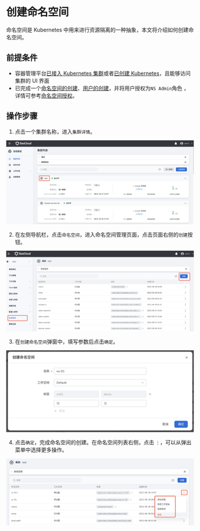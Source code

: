 # 创建命名空间

命名空间是 Kubernetes 中用来进行资源隔离的一种抽象，本文将介绍如何创建命名空间。

## 前提条件

- 容器管理平台[已接入 Kubernetes 集群](../Clusters/JoinACluster.md)或者[已创建 Kubernetes](../Clusters/CreateCluster.md)，且能够访问集群的 UI 界面
- 已完成一个[命名空间的创建](../Namespaces/README.md)、[用户的创建]()，并将用户授权为`NS Admin`角色 ，详情可参考[命名空间授权]()。

## 操作步骤

1. 点击一个集群名称，进入`集群详情`。

  ![ns](../../images/crd01.png)

2. 在左侧导航栏，点击`命名空间`，进入命名空间管理页面，点击页面右侧的`创建`按钮。

  ![ns](../../images/ns01.png)

3. 在`创建命名空间`弹窗中，填写参数后点击`确定`。

  ![ns](../../images/ns02.png)

4. 点击`确定`，完成命名空间的创建。在命名空间列表右侧，点击 `⋮`，可以从弹出菜单中选择更多操作。

  ![ns](../../images/ns03.png)
